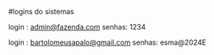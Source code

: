 #logins do sistemas


<!-- Permição admin -->
login : admin@fazenda.com
senhas: 1234

<!-- Permição cliente -->
login : bartolomeusapalo@gmail.com
senhas: esma@2024E